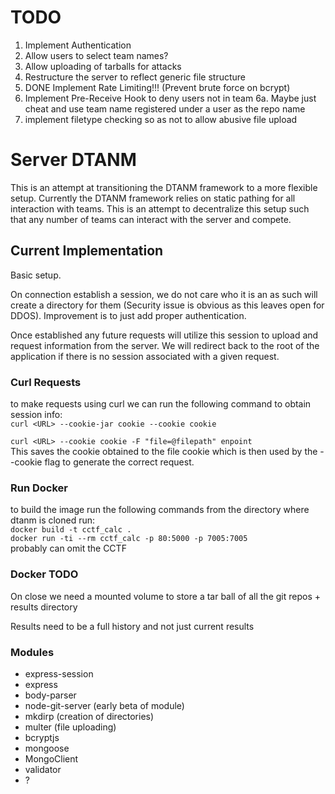 # TODO
1. Implement Authentication
2. Allow users to select team names?
3. Allow uploading of tarballs for attacks
4. Restructure the server to reflect generic file structure
5. DONE Implement Rate Limiting!!! (Prevent brute force on bcrypt)
6. Implement Pre-Receive Hook to deny users not in team
6a. Maybe just cheat and use team name registered under a user as the repo name
7. implement filetype checking so as not to allow abusive file upload

# Server DTANM

This is an attempt at transitioning the DTANM framework to a more flexible setup. Currently the DTANM framework relies on static pathing for all interaction with teams. This is an attempt to decentralize this setup such that any number of teams can interact with the server and compete.

## Current Implementation
Basic setup.

On connection establish a session, we do not care who it is an as such will create a directory for them (Security issue is obvious as this leaves open for DDOS). Improvement is to just add proper authentication.

Once established any future requests will utilize this session to upload and request information from the server. We will redirect back to the root of the application if there is no session associated with a given request.

### Curl Requests

to make requests using curl we can run the following command to obtain session info:  
```curl <URL> --cookie-jar cookie --cookie cookie```

```curl <URL> --cookie cookie -F "file=@filepath" enpoint```  
This saves the cookie obtained to the file cookie which is then used by the --cookie flag to generate the correct request.

### Run Docker
to build the image run the following commands from the directory where dtanm is cloned run:  
```docker build -t cctf_calc .```  
```docker run -ti --rm cctf_calc -p 80:5000 -p 7005:7005```  
probably can omit the CCTF

### Docker TODO 
On close we need a mounted volume to store a tar ball of all the git repos + results directory

Results need to be a full history and not just current results

### Modules
* express-session
* express
* body-parser
* node-git-server (early beta of module)
* mkdirp (creation of directories)
* multer (file uploading)
* bcryptjs
* mongoose
* MongoClient
* validator
* ?


